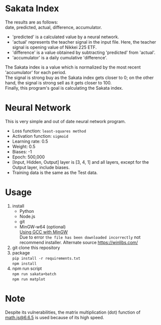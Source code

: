 # Sakata Index
The results are as follows:  
date, predicted, actual, difference, accumulator.

* 'predicted' is a calculated value by a neural network.
* 'actual' represents the teacher signal in the input file. Here, the teacher signal is opening value of Nikkei 225 ETF.
* 'difference' is a value obtained by subtracting 'predicted' from 'actual'.
* 'accumulator' is a daily cumulative 'difference'.

The Sakata index is a value which is normalized by the most recent 'accumulator' for each period.  
The signal is strong buy as the Sakata index gets closer to 0; on the other hand, the signal is strong sell as it gets closer to 100.  
Finally, this program's goal is calculating the Sakata index.  
# Neural Network
This is very simple and out of date neural network program.  
* Loss function: `least-squares method`
* Activation function: `sigmoid`
* Learning rate: 0.5
* Weight: 0.5
* Biases: -1
* Epoch: 500,000
* [Input, Hidden, Output] layer is [3, 4, 1] and all layers, except for the Output layer, include biases.
* Training data is the same as the Test data.
# Usage
1. install
    * Python
    * Node.js
    * git
    * MinGW-w64 (optional)  
        [Using GCC with MinGW](https://code.visualstudio.com/docs/cpp/config-mingw)  
        Due to error `the file has been downloaded incorrectly` not recommend installer. Alternate source https://winlibs.com/
2. git clone this repository
3. package  
    `pip install -r requirements.txt`  
    `npm install`  
4. npm run script  
    `npm run sakata+batch`  
    `npm run matplot`  
# Note 
Despite its vulnerabilities, the matrix multiplication (dot) function of math.js@6.6.5 is used because of its high speed.